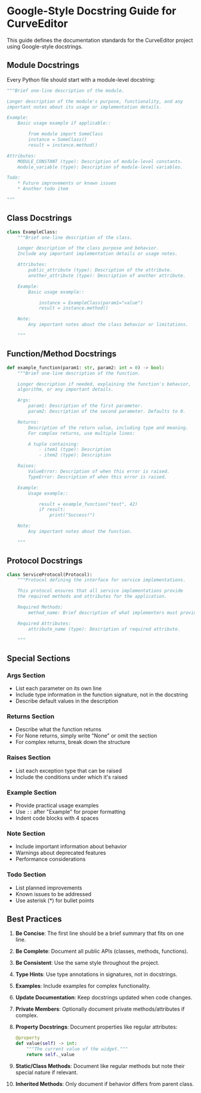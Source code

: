 # Google-Style Docstring Guide for CurveEditor

This guide defines the documentation standards for the CurveEditor project using Google-style docstrings.

## Module Docstrings

Every Python file should start with a module-level docstring:

```python
"""Brief one-line description of the module.

Longer description of the module's purpose, functionality, and any
important notes about its usage or implementation details.

Example:
    Basic usage example if applicable::

        from module import SomeClass
        instance = SomeClass()
        result = instance.method()

Attributes:
    MODULE_CONSTANT (type): Description of module-level constants.
    module_variable (type): Description of module-level variables.

Todo:
    * Future improvements or known issues
    * Another todo item

"""
```

## Class Docstrings

```python
class ExampleClass:
    """Brief one-line description of the class.

    Longer description of the class purpose and behavior.
    Include any important implementation details or usage notes.

    Attributes:
        public_attribute (type): Description of the attribute.
        another_attribute (type): Description of another attribute.

    Example:
        Basic usage example::

            instance = ExampleClass(param1="value")
            result = instance.method()

    Note:
        Any important notes about the class behavior or limitations.

    """
```

## Function/Method Docstrings

```python
def example_function(param1: str, param2: int = 0) -> bool:
    """Brief one-line description of the function.

    Longer description if needed, explaining the function's behavior,
    algorithm, or any important details.

    Args:
        param1: Description of the first parameter.
        param2: Description of the second parameter. Defaults to 0.

    Returns:
        Description of the return value, including type and meaning.
        For complex returns, use multiple lines:

        A tuple containing:
            - item1 (type): Description
            - item2 (type): Description

    Raises:
        ValueError: Description of when this error is raised.
        TypeError: Description of when this error is raised.

    Example:
        Usage example::

            result = example_function("test", 42)
            if result:
                print("Success!")

    Note:
        Any important notes about the function.

    """
```

## Protocol Docstrings

```python
class ServiceProtocol(Protocol):
    """Protocol defining the interface for service implementations.

    This protocol ensures that all service implementations provide
    the required methods and attributes for the application.

    Required Methods:
        method_name: Brief description of what implementers must provide.

    Required Attributes:
        attribute_name (type): Description of required attribute.

    """
```

## Special Sections

### Args Section
- List each parameter on its own line
- Include type information in the function signature, not in the docstring
- Describe default values in the description

### Returns Section
- Describe what the function returns
- For None returns, simply write "None" or omit the section
- For complex returns, break down the structure

### Raises Section
- List each exception type that can be raised
- Include the conditions under which it's raised

### Example Section
- Provide practical usage examples
- Use `::` after "Example" for proper formatting
- Indent code blocks with 4 spaces

### Note Section
- Include important information about behavior
- Warnings about deprecated features
- Performance considerations

### Todo Section
- List planned improvements
- Known issues to be addressed
- Use asterisk (*) for bullet points

## Best Practices

1. **Be Concise**: The first line should be a brief summary that fits on one line.

2. **Be Complete**: Document all public APIs (classes, methods, functions).

3. **Be Consistent**: Use the same style throughout the project.

4. **Type Hints**: Use type annotations in signatures, not in docstrings.

5. **Examples**: Include examples for complex functionality.

6. **Update Documentation**: Keep docstrings updated when code changes.

7. **Private Members**: Optionally document private methods/attributes if complex.

8. **Property Docstrings**: Document properties like regular attributes:
   ```python
   @property
   def value(self) -> int:
       """The current value of the widget."""
       return self._value
   ```

9. **Static/Class Methods**: Document like regular methods but note their special nature if relevant.

10. **Inherited Methods**: Only document if behavior differs from parent class.
